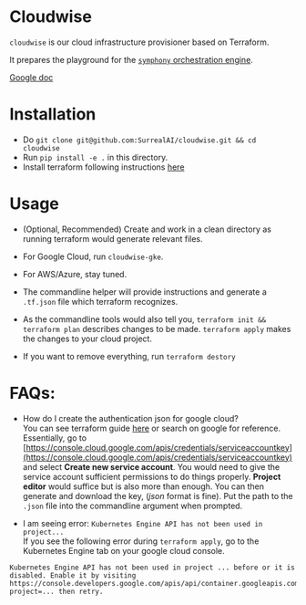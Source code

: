 # Cloudwise

`cloudwise` is our cloud infrastructure provisioner based on Terraform. 

It prepares the playground for the [`symphony` orchestration engine](https://github.com/SurrealAI/symphony). 

[Google doc](https://goo.gl/hbfbrC)

# Installation
* Do `git clone git@github.com:SurrealAI/cloudwise.git && cd cloudwise`
* Run `pip install -e .` in this directory.
* Install terraform following instructions [here](https://www.terraform.io/intro/getting-started/install.html)

# Usage
* (Optional, Recommended) Create and work in a clean directory as running terraform would generate relevant files. 
* For Google Cloud, run `cloudwise-gke`. 
* For AWS/Azure, stay tuned.
* The commandline helper will provide instructions and generate a `.tf.json` file which terraform recognizes.
* As the commandline tools would also tell you, `terraform init && terraform plan` describes changes to be made. `terraform apply` makes the changes to your cloud project. 

* If you want to remove everything, run `terraform destory`

# FAQs:
* How do I create the authentication json for google cloud?  
You can see terraform guide [here](https://www.terraform.io/docs/providers/google/index.html) or search on google for reference. Essentially, go to [https://console.cloud.google.com/apis/credentials/serviceaccountkey](https://console.cloud.google.com/apis/credentials/serviceaccountkey) and select **Create new service account**. You would need to give the service account sufficient permissions to do things properly. **Project editor** would suffice but is also more than enough. You can then generate and download the key, (*json* format is fine). Put the path to the `.json` file into the commandline argument when prompted.

* I am seeing error: `Kubernetes Engine API has not been used in project...`  
If you see the following error during `terraform apply`, go to the Kubernetes Engine tab on your google cloud console.
```
Kubernetes Engine API has not been used in project ... before or it is disabled. Enable it by visiting https://console.developers.google.com/apis/api/container.googleapis.com/overview?project=... then retry.
```

